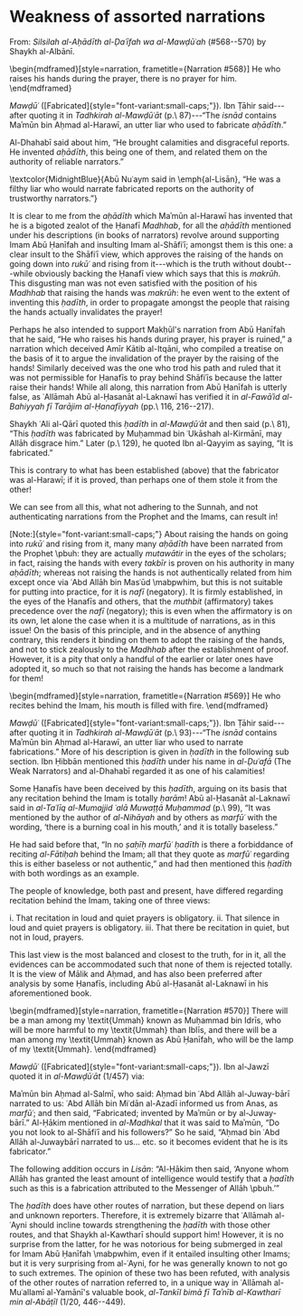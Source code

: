 

# Weakness of assorted narrations

<!-- \chaptermark{The narrations condemning recitation behind the Imam} -->

From: _Silsilah al-Aḥādīth al-Ḍaʿīfah wa al-Mawḍūʿah_ (#568--570) by Shaykh al-Albānī.

\begin{mdframed}[style=narration, frametitle={Narration \#568}]
He who raises his hands during the prayer, there is no prayer for him.
\end{mdframed}

_Mawḍūʿ_ ([Fabricated]{style="font-variant:small-caps;"}). Ibn Ṭāhir said---after quoting it in _Tadhkirah al-Mawḍūʿāt_ (p.\ 87)---“The _isnād_ contains Maʾmūn bin Aḥmad al-Harawī, an utter liar who used to fabricate _aḥādīth_.”

Al-Dhahabī said about him, “He brought calamities and disgraceful reports. He invented _aḥādīth_, this being one of them, and related them on the authority of reliable narrators.”

\textcolor{MidnightBlue}{Abū Nuʿaym said in \emph{al-Lisān}, “He was a filthy liar who would narrate fabricated reports on the authority of trustworthy narrators.”}

It is clear to me from the _aḥādīth_ which Maʾmūn al-Harawī has invented that he is a bigoted zealot of the Ḥanafī _Madhhab_, for all the _aḥādīth_ mentioned under his descriptions (in books of narrators) revolve around supporting Imam Abū Ḥanīfah and insulting Imam al-Shāfiʿī; amongst them is this one: a clear insult to the Shāfiʿī view, which approves the raising of the hands on going down into _rukūʿ_ and rising from it---which is the truth without doubt---while obviously backing the Ḥanafī view which says that this is _makrūh_. This disgusting man was not even satisfied with the position of his _Madhhab_ that raising the hands was _makrūh_: he even went to the extent of inventing this _ḥadīth_, in order to propagate amongst the people that raising the hands actually invalidates the prayer!

Perhaps he also intended to support Makḥūl's narration from Abū Ḥanīfah that he said, “He who raises his hands during prayer, his prayer is ruined,” a narration which deceived Amīr Kātib al-Itqāni, who compiled a treatise on the basis of it to argue the invalidation of the prayer by the raising of the hands! Similarly deceived was the one who trod his path and ruled that it was not permissible for Ḥanafīs to pray behind Shāfiʿīs because the latter raise their hands! While all along, this narration from Abū Ḥanīfah is utterly false, as ʿAllāmah Abū al-Ḥasanāt al-Laknawī has verified it in _al-Fawāʾid al-Bahiyyah fī Tarājim al-Ḥanafīyyah_ (pp.\ 116, 216--217).

Shaykh ʿAli al-Qārī quoted this _ḥadīth_ in _al-Mawḍūʿāt_ and then said (p.\ 81), “This _ḥadīth_ was fabricated by Muḥammad bin ʿUkāshah al-Kirmānī, may Allāh disgrace him.” Later (p.\ 129), he quoted Ibn al-Qayyim as saying, “It is fabricated.”

This is contrary to what has been established (above) that the fabricator was al-Harawī; if it is proved, than perhaps one of them stole it from the other!

<!-- Original -->
<!-- We can see from all this what lack of heed to the Sunnah, and abandonment of verification of narrations from the Prophet \pbuh and the Imams, can do! -->

<!-- Zahid's version -->
We can see from all this, what not adhering to the Sunnah, and not authenticating narrations from the Prophet and the Imams, can result in!

[Note:]{style="font-variant:small-caps;"} About raising the hands on going into _rukūʿ_ and rising from it, many many _aḥādīth_ have been narrated from the Prophet \pbuh: they are actually _mutawātir_ in the eyes of the scholars; in fact, raising the hands with every _takbīr_ is proven on his authority in many _aḥādīth_; whereas not raising the hands is not authentically related from him except once via ʿAbd Allāh bin Masʿūd \mabpwhim, but this is not suitable for putting into practice, for it is _nafī_ (negatory). It is firmly established, in the eyes of the Ḥanafīs and others, that the _muthbit_ (affirmatory) takes precedence over the _nafī_ (negatory); this is even when the affirmatory is on its own, let alone the case when it is a multitude of narrations, as in this issue! On the basis of this principle, and in the absence of anything contrary, this renders it binding on them to adopt the raising of the hands, and not to stick zealously to the _Madhhab_ after the establishment of proof. However, it is a pity that only a handful of the earlier or later ones have adopted it, so much so that not raising the hands has become a landmark for them!

\begin{mdframed}[style=narration, frametitle={Narration \#569}]
He who recites behind the Imam, his mouth is filled with fire.
\end{mdframed}

_Mawḍūʿ_ ([Fabricated]{style="font-variant:small-caps;"}). Ibn Ṭāhir said---after quoting it in _Tadhkirah al-Mawḍūʿāt_ (p.\ 93)---“The _isnād_ contains Maʾmūn bin Aḥmad al-Harawī, an utter liar who used to narrate fabrications.” More of his description is given in _ḥadīth_ in the following sub section. Ibn Ḥibbān mentioned this _ḥadīth_ under his name in _al-Ḍuʿafā_ (The Weak Narrators) and al-Dhahabī regarded it as one of his calamities!

Some Ḥanafīs have been deceived by this _ḥadīth_, arguing on its basis that any recitation behind the Imam is totally _ḥarām_! Abū al-Ḥasanāt al-Laknawī said in _al-Taʿlīq al-Mumajjid ʿalā Muwaṭṭā Muḥammad_ (p.\ 99), “It was mentioned by the author of _al-Nihāyah_ and by others as _marfūʿ_ with the wording, ‘there is a burning coal in his mouth,’ and it is totally baseless.”

He had said before that, “In no _ṣaḥīḥ marfūʿ ḥadīth_ is there a forbiddance of reciting _al-Fātiḥah_ behind the Imam; all that they quote as _marfūʿ_ regarding this is either baseless or not authentic,” and had then mentioned this _ḥadīth_ with both wordings as an example.

The people of knowledge, both past and present, have differed regarding recitation behind the Imam, taking one of three views:

i. That recitation in loud and quiet prayers is obligatory.
ii. That silence in loud and quiet prayers is obligatory.
iii. That there be recitation in quiet, but not in loud, prayers.

This last view is the most balanced and closest to the truth, for in it, all the evidences can be accommodated such that none of them is rejected totally. It is the view of Mālik and Aḥmad, and has also been preferred after analysis by some Ḥanafīs, including Abū al-Ḥasanāt al-Laknawī in his aforementioned book.

\begin{mdframed}[style=narration, frametitle={Narration \#570}]
There will be a man among my \textit{Ummah} known as Muḥammad bin Idrīs, who will be more harmful to my \textit{Ummah} than Iblīs, and there will be a man among my \textit{Ummah} known as Abū Ḥanīfah, who will be the lamp of my \textit{Ummah}.
\end{mdframed}

_Mawḍūʿ_ ([Fabricated]{style="font-variant:small-caps;"}). Ibn al-Jawzī quoted it in _al-Mawḍūʿāt_ (1/457) via:

Maʾmūn bin Aḥmad al-Salmī, who said: Aḥmad bin ʿAbd Allāh al-Juway\-bārī narrated to us: ʿAbd Allāh bin Miʿdān al-Azadī informed us from Anas, as _marfūʿ_; and then said, “Fabricated; invented by Maʾmūn or by al-Juway\-bārī.” Al-Ḥākim mentioned in _al-Madhkal_ that it was said to Maʾmūn, “Do you not look to al-Shāfiʿī and his followers?” So he said, “Aḥmad bin ʿAbd Allāh al-Juwaybārī narrated to us... etc. so it becomes evident that he is its fabricator.”

The following addition occurs in _Lisān_: “Al-Ḥākim then said, ‘Anyone whom Allāh has granted the least amount of intelligence would testify that a _ḥadīth_ such as this is a fabrication attributed to the Messenger of Allāh \pbuh.’”

The _ḥadīth_ does have other routes of narration, but these depend on liars and unknown reporters. Therefore, it is extremely bizarre that ʿAllāmah al-ʿAyni should incline towards strengthening the _ḥadīth_ with those other routes, and that Shaykh al-Kawtharī should support him! However, it is no surprise from the latter, for he was notorious for being submerged in zeal for Imam Abū Ḥanīfah \mabpwhim, even if it entailed insulting other Imams; but it is very surprising from al-ʿAyni, for he was generally known to not go to such extremes. The opinion of these two has been refuted, with analysis of the other routes of narration referred to, in a unique way in ʿAllāmah al-Muʿallamī al-Yamānī's valuable book, _al-Tankīl bimā fī Taʾnīb al-Kawtharī min al-Abāṭīl_ (1/20, 446--449).


